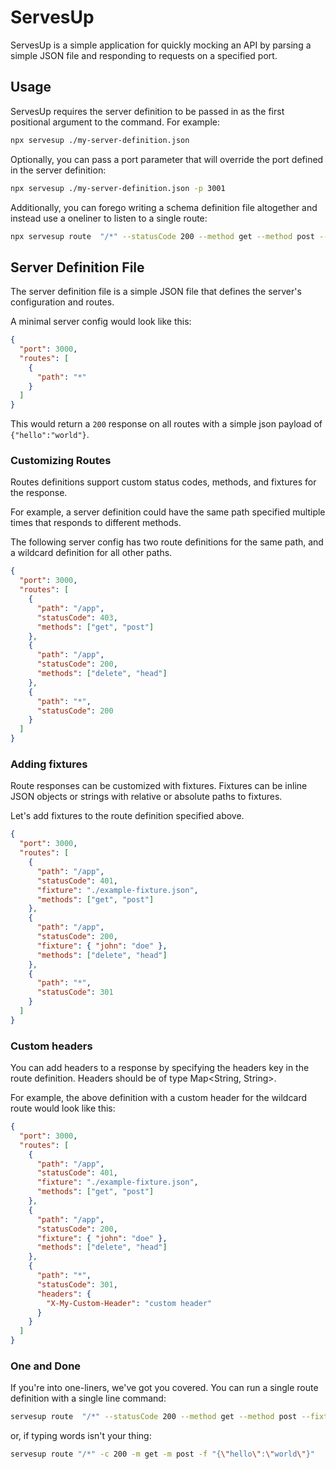 # ServesUp

ServesUp is a simple application for quickly mocking an API by parsing a simple JSON file and responding to requests on a specified port.

## Usage

ServesUp requires the server definition to be passed in as the first positional argument to the command. For example:

```bash
npx servesup ./my-server-definition.json
```

Optionally, you can pass a port parameter that will override the port defined in the server definition:

```bash
npx servesup ./my-server-definition.json -p 3001
```

Additionally, you can forego writing a schema definition file altogether and instead use a oneliner to listen to a single route:

```bash
npx servesup route  "/*" --statusCode 200 --method get --method post --fixture "{\"hello\":\"world\"}" -p 3001
```

## Server Definition File

The server definition file is a simple JSON file that defines the server's configuration and routes.

A minimal server config would look like this:

```json
{
  "port": 3000,
  "routes": [
    {
      "path": "*"
    }
  ]
}
```

This would return a `200` response on all routes with a simple json payload of `{"hello":"world"}`.

### Customizing Routes

Routes definitions support custom status codes, methods, and fixtures for the response.

For example, a server definition could have the same path specified multiple times that responds to different methods.

The following server config has two route definitions for the same path, and a wildcard definition for all other paths.

```json
{
  "port": 3000,
  "routes": [
    {
      "path": "/app",
      "statusCode": 403,
      "methods": ["get", "post"]
    },
    {
      "path": "/app",
      "statusCode": 200,
      "methods": ["delete", "head"]
    },
    {
      "path": "*",
      "statusCode": 200
    }
  ]
}
```

### Adding fixtures

Route responses can be customized with fixtures. Fixtures can be inline JSON objects or strings with relative or absolute paths to fixtures.

Let's add fixtures to the route definition specified above.

```json
{
  "port": 3000,
  "routes": [
    {
      "path": "/app",
      "statusCode": 401,
      "fixture": "./example-fixture.json",
      "methods": ["get", "post"]
    },
    {
      "path": "/app",
      "statusCode": 200,
      "fixture": { "john": "doe" },
      "methods": ["delete", "head"]
    },
    {
      "path": "*",
      "statusCode": 301
    }
  ]
}
```

### Custom headers

You can add headers to a response by specifying the headers key in the route definition. Headers should be of type Map<String, String>.

For example, the above definition with a custom header for the wildcard route would look like this:

```json
{
  "port": 3000,
  "routes": [
    {
      "path": "/app",
      "statusCode": 401,
      "fixture": "./example-fixture.json",
      "methods": ["get", "post"]
    },
    {
      "path": "/app",
      "statusCode": 200,
      "fixture": { "john": "doe" },
      "methods": ["delete", "head"]
    },
    {
      "path": "*",
      "statusCode": 301,
      "headers": {
        "X-My-Custom-Header": "custom header"
      }
    }
  ]
}
```

### One and Done

If you're into one-liners, we've got you covered. You can run a single route definition with a single line command:

```bash
servesup route  "/*" --statusCode 200 --method get --method post --fixture "{\"hello\":\"world\"}"
```

or, if typing words isn't your thing:

```bash
servesup route "/*" -c 200 -m get -m post -f "{\"hello\":\"world\"}"
```
